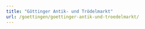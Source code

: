 ```yaml
---
title: "Göttinger Antik- und Trödelmarkt"
url: /goettingen/goettinger-antik-und-troedelmarkt/
---
```

